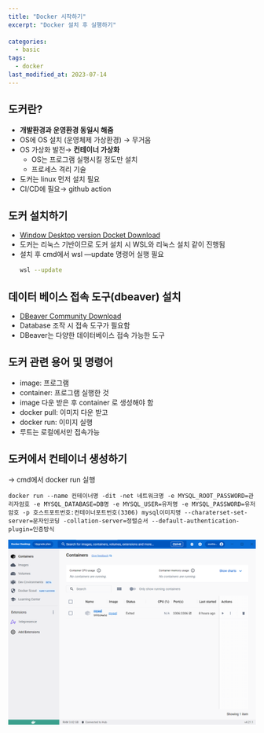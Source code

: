```yaml
---
title: "Docker 시작하기"
excerpt: "Docker 설치 후 실행하기"

categories:
  - basic
tags:
  - docker
last_modified_at: 2023-07-14
---
```


## 도커란?

- **개발환경과 운영환경 동일시 해줌**
- OS에 OS 설치 (운영체제 가상환경) → 무거움
- OS 가상화 발전→ **컨테이너 가상화**
    - OS는 프로그램 실행시킬 정도만 설치
    - 프로세스 격리 기술
- 도커는 linux 먼저 설치 필요
- CI/CD에 필요→ github action


## 도커 설치하기
- [Window Desktop version Docket Download](https://www.docker.com/products/docker-desktop/)
- 도커는 리눅스 기반이므로 도커 설치 시 WSL와 리눅스 설치 같이 진행됨
- 설치 후 cmd에서 wsl —update 명령어 실행 필요    
    ```bash
    wsl --update
    ```
## 데이터 베이스 접속 도구(dbeaver) 설치
- [DBeaver Community Download](https://dbeaver.io/download/)
- Database 조작 시 접속 도구가 필요함
- DBeaver는 다양한 데이터베이스 접속 가능한 도구

## 도커 관련 용어 및 명령어
- image: 프로그램
- container: 프로그램 실행한 것
- image 다운 받은 후 container 로 생성해야 함
- docker pull: 이미지 다운 받고
- docker run: 이미지 실행
- 루트는 로컬에서만 접속가능

## 도커에서 컨테이너 생성하기
-> cmd에서 docker run 실행
```shell
docker run --name 컨테이너명 -dit -net 네트워크명 -e MYSQL_ROOT_PASSWORD=관리자암호 -e MYSQL_DATABASE=DB명 -e MYSQL_USER=유저명 -e MYSQL_PASSWORD=유저 암호 -p 호스트포트번호:컨테이너포트번호(3306) mysql이미지명 --charaterset-set-server=문자인코딩 -collation-server=정렬순서 --default-authentication-plugin=인증방식
```
![figure1](/figures/docker.png)